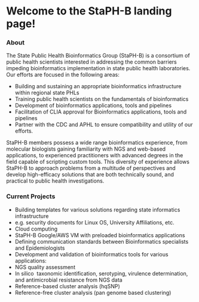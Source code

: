 
# Welcome to the StaPH-B landing page!

### About

The State Public Health Bioinformatics Group (StaPH-B) is a consortium of public health scientists interested in addressing the common barriers impeding bioinformatics implementation in state public health laboratories. Our efforts are focused in the following areas:

- Building and sustaining an appropriate bioinformatics infrastructure within regional state PHLs
- Training public health scientists on the fundamentals of bioinformatics
- Development of bioinformatics applications, tools and pipelines
- Facilitation of CLIA approval for Bioinformatics applications, tools and pipelines
- Partner with the CDC and APHL to ensure compatibility and utility of our efforts.

StaPH-B members possess a wide range bioinformatics experience, from molecular biologists gaining familiarity with NGS and web-based applications, to experienced practitioners with advanced degrees in the field capable of scripting custom tools. This diversity of experience allows StaPH-B to approach problems from a multitude of perspectives and develop high-efficacy solutions that are both technically sound, and practical to public health investigations.

### Current Projects
- Building templates for various solutions regarding state informatics infrastructure
 - e.g. security documents for Linux OS, University Affiliations, etc.
- Cloud computing
 - StaPH-B Google/AWS VM with preloaded bioinformatics applications
- Defining communication standards between Bioinformatics specialists and Epidemiologists
- Development and validation of bioinformatics tools for various applications:
 - NGS quality assessment
 - In silico ​ taxonomic identification, serotyping, virulence determination, and antimicrobial resistance from NGS data
 - Reference-based cluster analysis (hqSNP)
 - Reference-free cluster analysis (pan genome based clustering)

